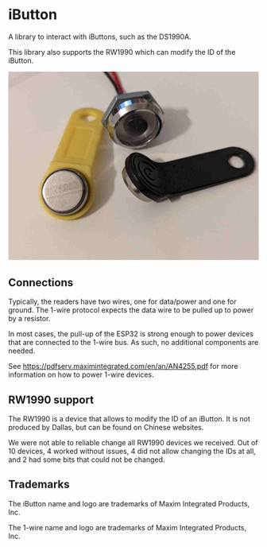 # iButton

A library to interact with iButtons, such as the DS1990A.

This library also supports the RW1990 which can modify the ID of the iButton.

![iButton](pics/ibutton.jpg)

## Connections
Typically, the readers have two wires, one for data/power and one for ground. The
1-wire protocol expects the data wire to be pulled up to power by a resistor.

In most cases, the pull-up of the ESP32 is strong enough to power devices that
are connected to the 1-wire bus. As such, no additional components are needed.

See https://pdfserv.maximintegrated.com/en/an/AN4255.pdf for more information on
how to power 1-wire devices.

## RW1990 support
The RW1990 is a device that allows to modify the ID of an iButton. It is not
produced by Dallas, but can be found on Chinese websites.

We were not able to reliable change all RW1990 devices we received. Out of
10 devices, 4 worked without issues, 4 did not allow changing the IDs at all,
and 2 had some bits that could not be changed.

## Trademarks
The iButton name and logo are trademarks of Maxim Integrated Products, Inc.

The 1-wire name and logo are trademarks of Maxim Integrated Products, Inc.

